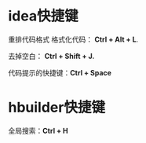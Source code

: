 # idea快捷键

重排代码格式 格式化代码： **Ctrl + Alt + L**.

去掉空白： **Ctrl + Shift + J.**

代码提示的快捷键：**Ctrl + Space**

# hbuilder快捷键

全局搜索：**Ctrl + H**

